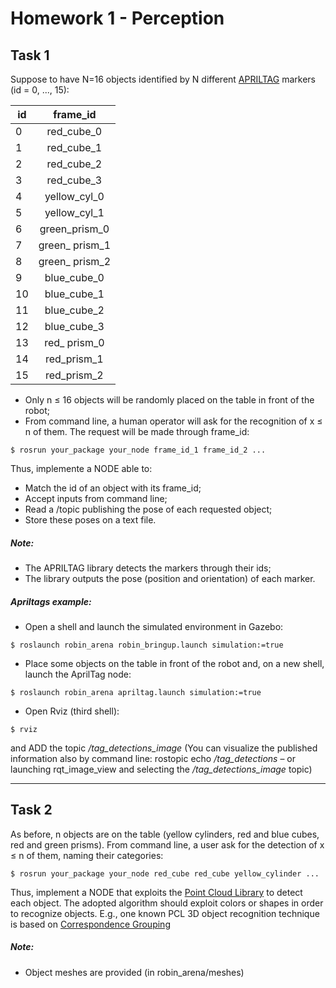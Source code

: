 # Homework 1 - Perception

## Task 1

Suppose to have N=16 objects identified by N different [APRILTAG](https://april.eecs.umich.edu/software/apriltag) markers (id = 0, ..., 15):

| id | frame_id         |
| ---|:----------------:| 
| 0  | red_cube_0       |
| 1  | red_cube_1       | 
| 2  | red_cube_2       |  
| 3  | red_cube_3       |  
| 4  | yellow_cyl_0     |  
| 5  | yellow_cyl_1     |  
| 6  | green_prism_0    |  
| 7  | green_ prism_1   |  
| 8  | green_ prism_2   |  
| 9  | blue_cube_0      |  
| 10 | blue_cube_1      |  
| 11 | blue_cube_2      |  
| 12 | blue_cube_3      |  
| 13 | red_ prism_0     |  
| 14 | red_prism_1      |  
| 15 | red_prism_2      |  

- Only n ≤ 16 objects will be randomly placed on the table in front of the robot;
- From command line, a human operator will ask for the recognition of x ≤ n of them. The request will
be made through frame_id:
```
$ rosrun your_package your_node frame_id_1 frame_id_2 ...
```
Thus, implemente a NODE able to:

- Match the id of an object with its frame_id;
- Accept inputs from command line;
- Read a /topic publishing the pose of each requested object;
- Store these poses on a text file.

##### Note:
- The APRILTAG library detects the markers through their ids;
- The library outputs the pose (position and orientation) of each marker.


##### Apriltags example:
- Open a shell and launch the simulated environment in Gazebo:
```
$ roslaunch robin_arena robin_bringup.launch simulation:=true
```
- Place some objects on the table in front of the robot and, on a new shell, launch the AprilTag node:
```
$ roslaunch robin_arena apriltag.launch simulation:=true
```
- Open Rviz (third shell):
```
$ rviz
```
and ADD the topic */tag_detections_image* (You can visualize the published information also by command line: rostopic echo */tag_detections* – or launching rqt_image_view and selecting the */tag_detections_image* topic)

---

## Task 2

As before, n objects are on the table (yellow cylinders, red and blue cubes, red and green prisms). From
command line, a user ask for the detection of x ≤ n of them, naming their categories:
```
$ rosrun your_package your_node red_cube red_cube yellow_cylinder ...
```
Thus, implement a NODE that exploits the [Point Cloud Library](http://pointclouds.org/) to detect each
object. The adopted algorithm should exploit colors or shapes in order to recognize objects. E.g., one
known PCL 3D object recognition technique is based on [Correspondence Grouping](http://pointclouds.org/documentation/tutorials/correspondence_grouping.php)

##### Note:
- Object meshes are provided (in robin_arena/meshes)
